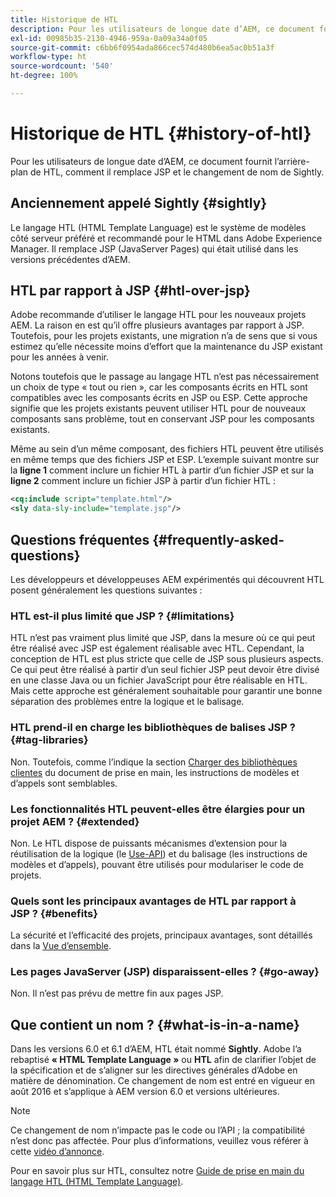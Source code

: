 ```yaml
---
title: Historique de HTL
description: Pour les utilisateurs de longue date d’AEM, ce document fournit l’arrière-plan de HTL, comment il remplace JSP et le changement de nom de Sightly.
exl-id: 00985b35-2130-4946-959a-0a09a34a0f05
source-git-commit: c6bb6f0954ada866cec574d480b6ea5ac0b51a3f
workflow-type: ht
source-wordcount: '540'
ht-degree: 100%

---
```



# Historique de HTL {#history-of-htl}

Pour les utilisateurs de longue date d’AEM, ce document fournit l’arrière-plan de HTL, comment il remplace JSP et le changement de nom de Sightly.

## Anciennement appelé Sightly {#sightly}

Le langage HTL (HTML Template Language) est le système de modèles côté serveur préféré et recommandé pour le HTML dans Adobe Experience Manager. Il remplace JSP (JavaServer Pages) qui était utilisé dans les versions précédentes d’AEM.

## HTL par rapport à JSP {#htl-over-jsp}

Adobe recommande d’utiliser le langage HTL pour les nouveaux projets AEM. La raison en est qu’il offre plusieurs avantages par rapport à JSP. Toutefois, pour les projets existants, une migration n’a de sens que si vous estimez qu’elle nécessite moins d’effort que la maintenance du JSP existant pour les années à venir.

Notons toutefois que le passage au langage HTL n’est pas nécessairement un choix de type « tout ou rien », car les composants écrits en HTL sont compatibles avec les composants écrits en JSP ou ESP. Cette approche signifie que les projets existants peuvent utiliser HTL pour de nouveaux composants sans problème, tout en conservant JSP pour les composants existants.

Même au sein d’un même composant, des fichiers HTL peuvent être utilisés en même temps que des fichiers JSP et ESP. L’exemple suivant montre sur la **ligne 1** comment inclure un fichier HTL à partir d’un fichier JSP et sur la **ligne 2** comment inclure un fichier JSP à partir d’un fichier HTL :

```xml
<cq:include script="template.html"/>
<sly data-sly-include="template.jsp"/>
```

## Questions fréquentes {#frequently-asked-questions}

Les développeurs et développeuses AEM expérimentés qui découvrent HTL posent généralement les questions suivantes :

### HTL est-il plus limité que JSP ? {#limitations}

HTL n’est pas vraiment plus limité que JSP, dans la mesure où ce qui peut être réalisé avec JSP est également réalisable avec HTL. Cependant, la conception de HTL est plus stricte que celle de JSP sous plusieurs aspects. Ce qui peut être réalisé à partir d’un seul fichier JSP peut devoir être divisé en une classe Java ou un fichier JavaScript pour être réalisable en HTL. Mais cette approche est généralement souhaitable pour garantir une bonne séparation des problèmes entre la logique et le balisage.

### HTL prend-il en charge les bibliothèques de balises JSP ? {#tag-libraries}

Non. Toutefois, comme l’indique la section [Charger des bibliothèques clientes](getting-started.md#loading-client-libraries) du document de prise en main, les instructions de modèles et d’appels sont semblables.

### Les fonctionnalités HTL peuvent-elles être élargies pour un projet AEM ? {#extended}

Non. Le HTL dispose de puissants mécanismes d’extension pour la réutilisation de la logique (le [Use-API](#use-api-for-accessing-logic)) et du balisage (les instructions de modèles et d’appels), pouvant être utilisés pour modulariser le code de projets.

### Quels sont les principaux avantages de HTL par rapport à JSP ? {#benefits}

La sécurité et l’efficacité des projets, principaux avantages, sont détaillés dans la [Vue d’ensemble](overview.md).

### Les pages JavaServer (JSP) disparaissent-elles ? {#go-away}

Non. Il n’est pas prévu de mettre fin aux pages JSP.

## Que contient un nom ? {#what-is-in-a-name}

Dans les versions 6.0 et 6.1 d’AEM, HTL était nommé **Sightly**. Adobe l’a rebaptisé **« HTML Template Language »** ou **HTL** afin de clarifier l’objet de la spécification et de s’aligner sur les directives générales d’Adobe en matière de dénomination. Ce changement de nom est entré en vigueur en août 2016 et s’applique à AEM version 6.0 et versions ultérieures.

>[!NOTE]
>
>Ce changement de nom n’impacte pas le code ou l’API ; la compatibilité n’est donc pas affectée. Pour plus d’informations, veuillez vous référer à cette [vidéo d’annonce](https://helpx.adobe.com/fr/experience-manager/how-to/announce-htl.html).

Pour en savoir plus sur HTL, consultez notre [Guide de prise en main du langage HTL (HTML Template Language)](overview.md).
